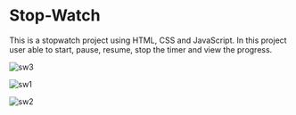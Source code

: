 # Stop-Watch
This is a stopwatch project using HTML, CSS and JavaScript. In this project user able to start, pause, resume, stop the timer and view the progress.


![sw3](https://github.com/DharshiBalasubramaniyam/Stop-Watch/assets/139672976/ff3b0e9b-0404-45af-921a-6bd549b3b29d)

![sw1](https://github.com/DharshiBalasubramaniyam/Stop-Watch/assets/139672976/c2d5f3e8-dcc0-4ec5-b870-24572c205d50)

![sw2](https://github.com/DharshiBalasubramaniyam/Stop-Watch/assets/139672976/8cee6372-e4e8-4293-a2ba-0f9ef29eb2b3)
